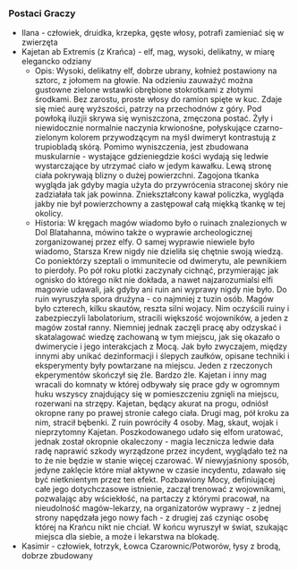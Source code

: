 ### Postaci Graczy
* Ilana<a id='g_ilana'></a> - człowiek, druidka, krzepka, gęste włosy, potrafi zamieniać się w zwierzęta
* Kajetan ab Extremis (z Krańca)<a id='g_kajetan'></a> - elf, mag, wysoki, delikatny, w miarę elegancko odziany
    * Opis:
        Wysoki, delikatny elf, dobrze ubrany, kołnież postawiony na sztorc, z jołomem na głowie. Na odzieniu zauważyć można gustowne zielone wstawki obrębione stokrotkami z złotymi środkami. Bez zarostu, proste włosy do ramion spięte w kuc.
        Zdaje się mieć aurę wyższości, patrzy na przechodnów z góry.
        Pod powłoką iluzjii skrywa się wyniszczona, zmęczona postać. Żyły i niewidocznie normalnie naczynia krwionośne, połyskujące czarno-zielonym kolorem przywodzącym na myśl dwimeryt kontrastują z trupiobladą skórą.
        Pomimo wyniszczenia, jest zbudowana muskularnie - wystające gdzieniegdzie kości wydają się ledwie wystarczające by utrzymać ciało w jedym kawałku. Lewą stronę ciała pokrywają blizny o dużej powierzchni. Zagojona tkanka wygląda jak gdyby magia użyta do przywrócenia straconej skóry nie zadziałała tak jak powinna. Zniekształcony kawał policzka, wygląda jakby nie był powierzchowny a zastępował całą miękką tkankę w tej okolicy.
    * Historia:
        W kręgach magów wiadomo było o ruinach znalezionych w Dol Blatahanna, mówino także o wyprawie archeologicznej zorganizowanej przez elfy. O samej wyprawie niewiele było wiadomo, Starsza Krew nigdy nie dzieliła się chętnie swoją wiedzą. Co poniektórzy szeptali o immunitecie od dwimerytu, ale pewnikiem to pierdoły.
        Po pół roku plotki zaczynały cichnąć, przymierając jak ognisko do którego nikt nie dokłada, a nawet najzarozumialsi elfi magowie udawali, jak gdyby ani ruin ani wyprawy nigdy nie było.
        Do ruin wyruszyła spora drużyna - co najmniej z tuzin osób. Magów było czterech, kilku skautów, reszta silni wojacy. Nim oczyścili ruiny i zabezpieczyli labolatorium, stracili większość wojowników, a jeden z magów został ranny. Niemniej jednak zaczęli pracę aby odzyskać i skatalagować wiedzę zachowaną w tym miejscu, jak się okazało o dwimerycie i jego interakcjach z Mocą. Jak było zwyczajem, między innymi aby unikać dezinformacji i ślepych zaułków, opisane techniki i eksperymenty były powtarzane na miejscu.
        Jeden z rzeczonych ekperymentów skończył się źle. Bardzo źle.
        Kajetan i inny mag wracali do komnaty w której odbywały się prace gdy w ogromnym huku wszyscy znajdujący się w pomieszczeniu zgnięli na miejscu, rozerwani na strzępy. Kajetan, będący akurat na progu, odniósł okropne rany po prawej stronie całego ciała. Drugi mag, pół kroku za nim, stracił bębenki.
        Z ruin powróciły 4 osoby. Mag, skaut, wojak i nieprzytomny Kajetan. Poszkodowanego udało się elfom uratować, jednak został okropnie okaleczony - magia lecznicza ledwie dała radę naprawić szkody wyrządzone przez incydent, wyglądało też na to że nie będzie w stanie więcej czarować. W niewyjaśniony sposób, jedyne zaklęcie które miał aktywne w czasie incydentu, zdawało się być nietknientym przez ten efekt.
        Pozbawiony Mocy, definiującej całe jego dotychczasowe istnienie, zaczął trenować z wojownikami, pozwalając aby wściekłość, na partaczy z którymi pracował, na nieudolność magów-lekarzy, na organizatorów wyprawy - z jednej strony napędzała jego nowy fach - z drugiej zaś czyniąc osobę której na Krańcu nikt nie chciał.
        W końcu wyruszył w świat, szukając miejsca dla siebie, a może i lekarstwa na blokadę.
* Kasimir<a id='g_kasimir'></a> - człowiek, łotrzyk, Łowca Czarownic/Potworów, łysy z brodą, dobrze zbudowany